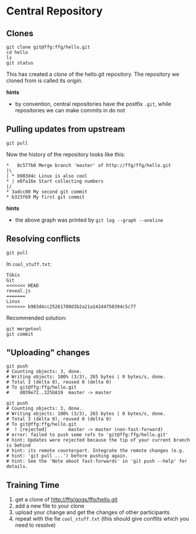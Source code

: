 Central Repository
==================


Clones
------

    git clone git@ffg:ffg/hello.git
    cd hello
    ls
    git status

This has created a _clone_ of the hello.git repository. The repository we
cloned from is called its _origin_.

**hints**

* by convention, central repositories have the postfix `.git`, while
  repositories we can make commits in do not



Pulling updates from upstream
-----------------------------

    git pull

Now the history of the repository looks like this:

    *   8c577b0 Merge branch 'master' of http://ffg/ffg/hello.git
    |\  
    | * b983d4c Linux is also cool
    * | e8fa16e Start collecting numbers
    |/  
    * 3adcc80 My second git commit
    * b323f69 My first git commit

**hints**

* the above graph was printed by `git log --graph --oneline`



Resolving conflicts
-------------------

    git pull

In `cool_stuff.txt`:

```conflict
Tübix
Git
<<<<<<< HEAD
reveal.js
=======
Linux
>>>>>>> b983d4cc25261780d3b2a21a142d4750394c5c77
```

Recommended solution:

    git mergetool
    git commit



"Uploading" changes
-------------------

    git push
    # Counting objects: 3, done.
    # Writing objects: 100% (3/3), 265 bytes | 0 bytes/s, done.
    # Total 3 (delta 0), reused 0 (delta 0)
    # To git@ffg:ffg/hello.git
    #    d039e72..325b819  master -> master

    git push
    # Counting objects: 3, done.
    # Writing objects: 100% (3/3), 265 bytes | 0 bytes/s, done.
    # Total 3 (delta 0), reused 0 (delta 0)
    # To git@ffg:ffg/hello.git
    #  ! [rejected]        master -> master (non-fast-forward)
    # error: failed to push some refs to 'git@ffg:ffg/hello.git'
    # hint: Updates were rejected because the tip of your current branch is behind
    # hint: its remote counterpart. Integrate the remote changes (e.g.
    # hint: 'git pull ...') before pushing again.
    # hint: See the 'Note about fast-forwards' in 'git push --help' for details.



Training Time
-------------

1. get a clone of <http://ffg/gogs/ffg/hello.git>
2. add a new file to your clone
3. upload your change and get the changes of other participants
4. repeat with the fie `cool_stuff.txt` (this should give conflits which you need to resolve)
